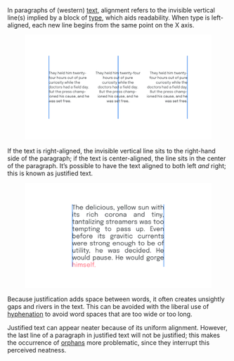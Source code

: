
In  paragraphs of (western) [text](/glossary/text_copy), alignment refers to the invisible vertical line(s) implied by a block of [type](/glossary/type), which aids readability. When type is left-aligned, each new line begins from the same point on the X axis.

<figure>

![Three blocks of text, each with different alignment: The first is left-aligned, the second center-aligned, and the third right-aligned. Each block has a line showing where the alignment resides.](images/thumbnail.svg)

</figure>

If the text is right-aligned, the invisible vertical line sits to the right-hand side of the paragraph; if the text is center-aligned, the line sits in the center of the paragraph. It’s possible to have the text aligned to both left *and* right; this is known as justified text.

<figure>

![A justified block of text, with lines showing how the text aligns to both left and right sides. The last line, consisting of just one word, is an orphan and is highlighted.](images/Alignment_justification_2.svg)

</figure>

Because justification adds space between words, it often creates unsightly gaps and rivers in the text. This can be avoided with the liberal use of [hyphenation](/glossary/hyphenation) to avoid word spaces that are too wide or too long.

Justified text can appear neater because of its uniform alignment. However, the last line of a paragraph in justified text will not be justified; this makes the occurrence of [orphans](/glossary/widows_orphans) more problematic, since they interrupt this perceived neatness.

